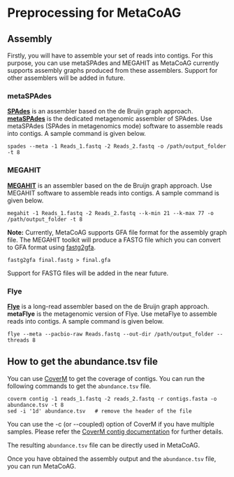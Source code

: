 # Preprocessing for MetaCoAG

## Assembly

Firstly, you will have to assemble your set of reads into contigs. For this purpose, you can use metaSPAdes and MEGAHIT as MetaCoAG currently supports assembly graphs produced from these assemblers. Support for other assemblers will be added in future.

### metaSPAdes
[**SPAdes**](http://cab.spbu.ru/software/spades/) is an assembler based on the de Bruijn graph approach. [**metaSPAdes**](https://genome.cshlp.org/content/27/5/824) is the dedicated metagenomic assembler of SPAdes. Use metaSPAdes (SPAdes in metagenomics mode) software to assemble reads into contigs. A sample command is given below.

```
spades --meta -1 Reads_1.fastq -2 Reads_2.fastq -o /path/output_folder -t 8
```

### MEGAHIT
[**MEGAHIT**](https://github.com/voutcn/megahit) is an assembler based on the de Bruijn graph approach. Use MEGAHIT software to assemble reads into contigs. A sample command is given below.

```
megahit -1 Reads_1.fastq -2 Reads_2.fastq --k-min 21 --k-max 77 -o /path/output_folder -t 8
```
**Note:** Currently, MetaCoAG supports GFA file format for the assembly graph file. The MEGAHIT toolkit will produce a FASTG file which you can convert to GFA format using [fastg2gfa](https://github.com/lh3/gfa1/blob/master/misc/fastg2gfa.c).

```
fastg2gfa final.fastg > final.gfa
```
Support for FASTG files will be added in the near future.

### Flye
[**Flye**](https://github.com/fenderglass/Flye) is a long-read assembler based on the de Bruijn graph approach. **metaFlye** is the metagenomic version of Flye. Use metaFlye to assemble reads into contigs. A sample command is given below.

```
flye --meta --pacbio-raw Reads.fastq --out-dir /path/output_folder --threads 8
```

## How to get the abundance.tsv file

You can use [CoverM](https://github.com/wwood/CoverM) to get the coverage of contigs. You can run the following commands to get the `abundance.tsv` file.

```
coverm contig -1 reads_1.fastq -2 reads_2.fastq -r contigs.fasta -o abundance.tsv -t 8
sed -i '1d' abundance.tsv	# remove the header of the file
```

You can use the -c (or --coupled) option of CoverM if you have multiple samples. Please refer the [CoverM contig documentation](https://wwood.github.io/CoverM/coverm-contig.html) for further details.

The resulting `abundance.tsv` file can be directly used in MetaCoAG.

Once you have obtained the assembly output and the `abundance.tsv` file, you can run MetaCoAG.